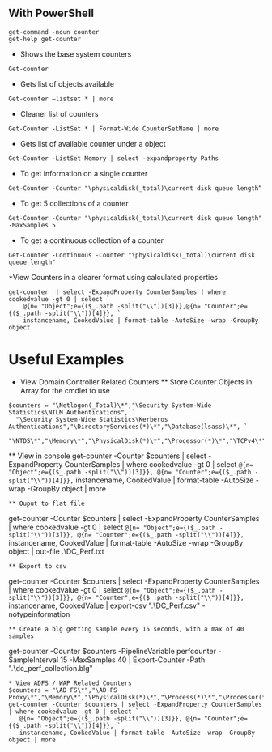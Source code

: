 ## With PowerShell

```
get-command -noun counter
get-help get-counter
```

* Shows the base system counters
```
Get-counter
```
* Gets list of objects available
```
Get-counter –listset * | more
```
* Cleaner list of counters
```
Get-Counter -ListSet * | Format-Wide CounterSetName | more
```
* Gets list of available counter under a object
```
Get-Counter -ListSet Memory | select -expandproperty Paths
```
* To get information on a single counter
```
Get-Counter -Counter "\physicaldisk(_total)\current disk queue length“
```
* To get 5 collections of a counter
```
Get-Counter -Counter "\physicaldisk(_total)\current disk queue length" -MaxSamples 5 
```
* To get a continuous collection of a counter
```
Get-Counter -Continuous -Counter "\physicaldisk(_total)\current disk queue length" 
```
*View Counters in a clearer format using calculated properties
```
get-counter  | select -ExpandProperty CounterSamples | where cookedvalue -gt 0 | select `
    @{n= "Object";e={($_.path -split("\\"))[3]}},@{n= "Counter";e={($_.path -split("\\"))[4]}}, `
    instancename, CookedValue | format-table -AutoSize -wrap -GroupBy object
```
# Useful Examples
* View Domain Controller Related Counters
** Store Counter Objects in Array for the cmdlet to use
```
$counters = "\Netlogon(_Total)\*","\Security System-Wide Statistics\NTLM Authentications", `
  "\Security System-Wide Statistics\Kerberos Authentications","\DirectoryServices(*)\*","\Database(lsass)\*", `
  "\NTDS\*","\Memory\*","\PhysicalDisk(*)\*","\Processor(*)\*","\TCPv4\*","\TCPv6\*","\DNS\*"
 ```
** View in console
get-counter -Counter $counters | select -ExpandProperty CounterSamples | where cookedvalue -gt 0 | select `
    @{n= "Object";e={($_.path -split("\\"))[3]}}, @{n= "Counter";e={($_.path -split("\\"))[4]}}, `
    instancename, CookedValue | format-table -AutoSize -wrap -GroupBy object | more
```
** Ouput to flat file
```
get-counter -Counter $counters | select -ExpandProperty CounterSamples | where cookedvalue -gt 0 | select `
    @{n= "Object";e={($_.path -split("\\"))[3]}}, @{n= "Counter";e={($_.path -split("\\"))[4]}}, `
    instancename, CookedValue | format-table -AutoSize -wrap -GroupBy object | out-file .\DC_Perf.txt
```
** Export to csv
```
get-counter -Counter $counters | select -ExpandProperty CounterSamples | where cookedvalue -gt 0 | select `
    @{n= "Object";e={($_.path -split("\\"))[3]}}, @{n= "Counter";e={($_.path -split("\\"))[4]}}, `
    instancename, CookedValue | export-csv ".\DC_Perf.csv" -notypeinformation
 ```
 ** Create a blg getting sample every 15 seconds, with a max of 40 samples
 ```
 get-counter -Counter $counters -PipelineVariable perfcounter -SampleInterval 15 -MaxSamples 40 | Export-Counter -Path ".\dc_perf_collection.blg"
 ```
* View ADFS / WAP Related Counters
$counters = "\AD FS\*","\AD FS Proxy\*","\Memory\*","\PhysicalDisk(*)\*","\Process(*)\*","\Processor(*)\*","\TCPv4\*"
get-counter -Counter $counters | select -ExpandProperty CounterSamples | where cookedvalue -gt 0 | select `
    @{n= "Object";e={($_.path -split("\\"))[3]}}, @{n= "Counter";e={($_.path -split("\\"))[4]}}, `
    instancename, CookedValue | format-table -AutoSize -wrap -GroupBy object | more
